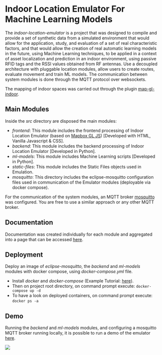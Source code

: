 # Indoor Location Emulator For Machine Learning Models  

The <em>indoor-location-emulator</em> is a project that was designed to compile and provide a set of synthetic data from a simulated environment that would allow for the application, study, and evaluation of a set of real characteristic factors, and that would allow the creation of real automatic learning models in the future, using Machine Learning techniques, to be applied in a context of asset localization and prediction in an indoor environment, using passive RFID tags and the RSSI values obtained from RF antennas. Use a decoupled architecture with pluggable location modules, allow users to create routes, evaluate movement and train ML models. The communication between system modules is done through the MQTT protocol over websockets.

The mapping of indoor spaces was carried out through the plugin [map-gl-indoor](https://github.com/map-gl-indoor/map-gl-indoor).

## Main Modules

Inside the <em>src</em> directory are disposed the main modules:
- <em>frontend</em>: This module includes the frontend processing of Indoor Location Emulator 
(based on [Mapbox GL JS](https://www.mapbox.com/mapbox-gljs)) [Developed with HTML, Vanilla Javascript & CSS].
- <em>backend</em>: This module includes the backend processing of Indoor Location Emulator [Developed in Python].
- <em>ml-models</em>: This module includes Machine Learning scripts [Developed in Python]. 
- <em>static-files</em>: This module includes the Static Files objects used in Emulation.
- <em>mosquitto</em>: This directory includes the eclipse-mosquitto configuration files used in communication of the Emulator modules (deployable via docker compose).

For the communication of the system modules, an MQTT broker [mosquitto](https://mosquitto.org/download/) was configured. You are free to use a similar approach or any other MQTT broker.

## Documentation 

Documentation was created individually for each module and aggregated into a page that can be accessed [here](https://atnog.github.io/indoor-location-emulator/docs).

## Deployment 

Deploy an image of <em>eclipse-mosquitto</em>, the <em>backend</em> and <em>ml-models</em> modules with docker compose, using <em>docker-compose.yml</em> file.

- Install <em>docker</em> and <em>docker-compose</em> (Example Tutorial: [here](https://support.netfoundry.io/hc/en-us/articles/360057865692-Installing-Docker-and-docker-compose-for-Ubuntu-20-04)).
- Then on project root directory, on command prompt execute:
<code>docker-compose up -d</code>
- To have a look on deployed containers, on command prompt execute:
<code>docker ps -a</code>

## Demo

Running the <em>backend</em> and <em>ml-models</em> modules, and configuring a mosquitto MQTT broker running locally, it is possible to run a demo of the emulator [here](https://atnog.github.io/indoor-location-emulator/src/frontend/).


<img src="https://atnog.github.io/indoor-location-emulator/src/static-files/icons/Screenshot_emulator_1.png" style="max-width:800px" />
